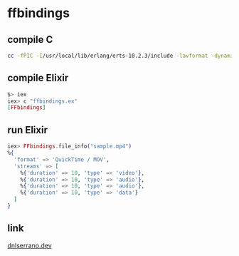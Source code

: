# ffbindings

## compile C

```sh
cc -fPIC -I/usr/local/lib/erlang/erts-10.2.3/include -lavformat -dynamiclib -undefined dynamic_lookup -o ffbindings.so ffbindings.c
```

## compile Elixir

```elixir
$> iex
iex> c "ffbindings.ex"
[FFbindings]
```

## run Elixir

```elixir
iex> FFbindings.file_info("sample.mp4")
%{
  'format' => 'QuickTime / MOV',
  'streams' => [
    %{'duration' => 10, 'type' => 'video'},
    %{'duration' => 10, 'type' => 'audio'},
    %{'duration' => 10, 'type' => 'audio'},
    %{'duration' => 10, 'type' => 'data'}
  ]
}
```

## link

[dnlserrano.dev](https://dnlserrano.dev/2019/03/10/elixir-nifs.html)
